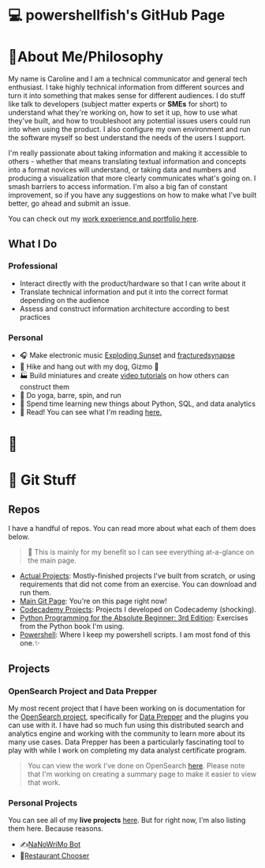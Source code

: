 # 💻 powershellfish's GitHub Page

# 🎀About Me/Philosophy

My name is Caroline and I am a technical communicator and general tech enthusiast. I take highly technical information from different sources and turn it into something that makes sense for different audiences. I do stuff like talk to developers (subject matter experts or **SMEs** for short) to understand what they're working on, how to set it up, how to use what they've built, and how to troubleshoot any potential issues users could run into when using the product. I also configure my own environment and run the software myself so best understand the needs of the users I support. 

I'm really passionate about taking information and making it accessible to others - whether that means translating textual information and concepts into a format novices will understand, or taking data and numbers and producing a visualization that more clearly communicates what's going on. I smash barriers to access information. I'm also a big fan of constant improvement, so if you have any suggestions on how to make what I've built better, go ahead and submit an issue.

You can check out my [work experience and portfolio here](https://powershellfish.gitbook.io/resume-and-portfolio). 


## What I Do

### Professional
* Interact directly with the product/hardware so that I can write about it
* Translate technical information and put it into the correct format depending on the audience
* Assess and construct information architecture according to best practices

### Personal
* 🎧 Make electronic music [Exploding Sunset](https://soundcloud.com/explodingsunset) and [fracturedsynapse](https://soundcloud.com/fracturedsynapse)
* 🥾 Hike and hang out with my dog, Gizmo 🐺
* 🏭 Build miniatures and create [video tutorials](https://www.youtube.com/channel/UC04S3GpB-oeoe5Ojs65WHAw) on how others can construct them
* 🧘‍ Do yoga, barre, spin, and run
* 🔢 Spend time learning new things about Python, SQL, and data analytics
* 📖 Read! You can see what I'm reading [here.](https://www.goodreads.com/user/show/1258553-powershellfish) 

# 🍕

# 💾 Git Stuff

## Repos 
I have a handful of repos. You can read more about what each of them does below.

> 💬 This is mainly for my benefit so I can see everything at-a-glance on the main page.

* [Actual Projects](https://powershellfish.github.io/Actual-Projects/): Mostly-finished projects I've built from scratch, or using requirements that did not come from an exercise. You can download and run them. 
* [Main Git Page](https://powershellfish.github.io): You're on this page right now! 
* [Codecademy Projects](https://powershellfish.github.io/Codecademy-Projects/): Projects I developed on Codecademy (shocking).
* [Python Programming for the Absolute Beginner: 3rd Edition](https://powershellfish.github.io/python_programming_3e/): Exercises from the Python book I'm using.
* [Powershell](https://powershellfish.github.io/powershell/): Where I keep my powershell scripts. I am most fond of this one.✨

## Projects

### OpenSearch Project and Data Prepper

My most recent project that I have been working on is documentation for the [OpenSearch project](https://opensearch.org/), specifically for [Data Prepper](https://opensearch.org/docs/latest/data-prepper/index/) and the plugins you can use with it. I have had so much fun using this distributed search and analytics engine and working with the community to learn more about its many use cases. Data Prepper has been a particularly fascinating tool to play with while I work on completing my data analyst certificate program. 
>You can view the work I've done on OpenSearch [here](https://github.com/carolxob). Please note that I'm working on creating a summary page to make it easier to view that work.

### Personal Projects

You can see all of my **live projects** [here](https://powershellfish.github.io/Actual-Projects/). But for right now, I'm also listing them here. Because reasons.

- ✍[NaNoWriMo Bot](https://github.com/powershellfish/Actual-Projects/blob/main/NaNoWriMo.py)
- 🍕[Restaurant Chooser](https://github.com/powershellfish/Actual-Projects/blob/main/random_restaurant.py)


